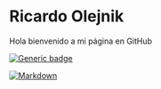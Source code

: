 # Ricardo Olejnik
Hola bienvenido a mi página en GitHub

[![Generic badge](https://img.shields.io/badge/Guia:Límites_Ricardo_Olejnik-Disponible-green.svg)](https://github.com/olejnikucv/ricardo/blob/master/limites_Ricardo.pdf)

[![Markdown](https://img.shields.io/badge/Made%20with-Sphinx-1f425f.svg)](https://www.sphinx-doc.org/)



